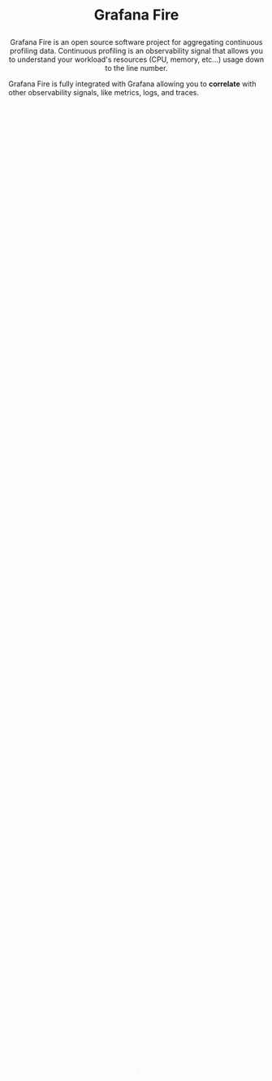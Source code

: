 # <p align="center">Grafana Fire</p>

[//TODO]: <> (Add logo once read)

<p align="center">Grafana Fire is an open source software project for aggregating continuous profiling data. Continuous profiling is an
observability signal that allows you to understand your workload's resources (CPU, memory, etc...) usage down to the line number.</p>

Grafana Fire is fully integrated with Grafana allowing you to **correlate** with other observability signals, like metrics, logs, and traces.

<video preload="none" autoplay loop muted playsinline poster="LINK.jpg" width="100%" height="100%">
    <source src="fire-ui.webm" type="video/webm">
</video>

[If you want to understand what profiling data looks like, try the profiling experience in play.grafana.com]()

[//TODO]: <> (link to live demo/play.grafana.com.)

Core features of Grafana Fire include:

- **Easy to install:** Using its monolithic mode, you can get Grafana Fire up and
  running with just one binary and no additional dependencies. On Kubernetes a single helm chart
  allows to deploy in different mode.
- **Horizontal scalability:**  You can run Grafana Fire
   across multiple machines, which makes it effortless for you to scale the database to handle the profiling volumes your workload generates.
- **High availability:** Grafana Fire replicates incoming profiles, ensuring that
  no data is lost in the event of machine failure. This means you can rollout without
  interrupting profiles ingestion and analysis.
- **Cheap, durable profile storage:** Grafana Fire uses object storage for long-term data storage,
  allowing it to take advantage of this ubiquitous, cost-effective, high-durability technology.
  It is compatible with multiple object store implementations, including AWS S3,
  Google Cloud Storage, Azure Blob Storage, OpenStack Swift, as well as any S3-compatible object storage.
- **Natively multi-tenant:** Grafana Fire's multi-tenant architecture enables you
  to isolate data and queries from independent teams or business units, making it
  possible for these groups to share the same database.

## Deploying Grafana Fire

For information about how to deploy Grafana Fire, refer to [Deploy Grafana Fire](https://grafana.com/docs/fire/latest/operators-guide/deploying-grafana-fire/).

## Getting started

If you’re new to Grafana Fire, read the [Getting started guide](https://grafana.com/docs/fire/latest/operators-guide/getting-started/).

Before deploying Grafana Fire in a production environment, read:

1. [An overview of Grafana Fire’s architecture](https://grafana.com/docs/fire/latest/operators-guide/architecture/)
1. [Configure Grafana Fire](https://grafana.com/docs/fire/latest/operators-guide/configuring/)
1. [Deploy in Kubernetes](https://grafana.com/docs/fire/latest/operators-guide/deploy-kubernetes/)

## Documentation

Refer to the following links to access Grafana Fire documentation:

- [Latest release](https://grafana.com/docs/fire/latest/)
- [Upcoming release](https://grafana.com/docs/fire/next/), at the tip of the main branch

## Contributing

To contribute to Grafana Fire, refer to [Contributing to Grafana Fire](https://github.com/grafana/fire/tree/main/docs/internal/contributing).

## Join the Grafana Fire discussion

If you have any questions or feedback regarding Grafana Fire, join the [Grafana Fire Discussion](https://github.com/grafana/fire/discussions). Alternatively, consider joining the monthly [Grafana Fire Community Call](TODO-doc-link).

Your feedback is always welcome, and you can also share it via the [`#fire` Slack channel](https://slack.grafana.com/).

## License

Grafana Fire is distributed under [AGPL-3.0-only](LICENSE).
